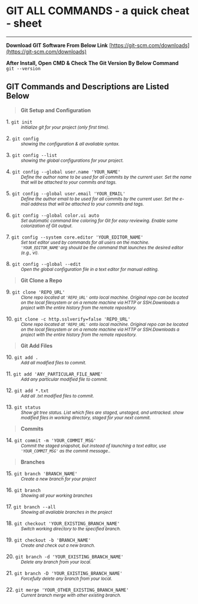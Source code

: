 # GIT ALL COMMANDS - a quick cheat - sheet
---
**Download GIT Software From Below Link**
[https://git-scm.com/downloads](https://git-scm.com/downloads)

**After Install, Open CMD & Check The Git Version By Below Command**  
`git --version`
## GIT Commands and Descriptions are Listed Below

> **Git Setup and Configuration**

<dl>
  <dt>1. <code>git init</span></code></dt>
  <dd><small><i>initialize git for your project (only first time).</i></small></dd>
</dl>

<dl>
  <dt>2. <code>git config</span></code></dt>
  <dd><small><i>showing the configuration & all avaliable syntax.</i></small></dd>
</dl>

<dl>
  <dt>3. <code>git config --list</span></code></dt>
  <dd><small><i>showing the global configurations for your project.</i></small></dd>
</dl>

<dl>
  <dt>4. <code>git config --global user.name 'YOUR_NAME'</span></code></dt>
  <dd><small><i>Define the author name to be used for all commits by the current user. Set the name that will be attached to your commits and tags.</i></small></dd>
</dl>

<dl>
  <dt>5. <code>git config --global user.email 'YOUR_EMAIL'</span></code></dt>
  <dd><small><i>Define the author email to be used for all commits by the current user. Set the e-mail address that will be attached to your commits and tags.</i></small></dd>
</dl>

<dl>
  <dt>6. <code>git config --global color.ui auto</span></code></dt>
  <dd><small><i>Set automatic command line coloring for Git for easy reviewing. Enable some colorization of Git output.</i></small></dd>
</dl>

<dl>
  <dt>7. <code>git config --system core.editor 'YOUR_EDITOR_NAME'</span></code></dt>
  <dd><small><i>Set text editor used by commands for all users on the machine. <code>'YOUR_EDITOR_NAME'</code>arg should be the command that launches the desired editor (e.g., vi).</i></small></dd>
</dl>

<dl>
  <dt>8. <code>git config --global --edit</span></code></dt>
  <dd><small><i>Open the global configuration file in a text editor for manual editing.</i></small><dd>
</dl>

> **Git Clone a Repo**

<dl>
  <dt>9. <code>git clone 'REPO_URL'</span></code></dt>
  <dd><small><i>Clone repo located at <code>'REPO_URL'</code> onto local machine. Original repo can be
located on the local filesystem or on a remote machine via HTTP or SSH.Downloads a project with the entire history from the remote repository.</i></small><dd>
</dl>

<dl>
  <dt>10. <code>git clone -c http.sslverify=false 'REPO_URL'</span></code></dt>
  <dd><small><i>Clone repo located at <code>'REPO_URL'</code> onto local machine. Original repo can be
located on the local filesystem or on a remote machine via HTTP or SSH.Downloads a project with the entire history from the remote repository.</i></small><dd>
</dl>

> **Git Add Files**

<dl>
  <dt>10. <code>git add .</span></code></dt>
  <dd><small><i>Add all modified files to commit.</i></small><dd>
</dl>

<dl>
  <dt>11. <code>git add 'ANY_PARTICULAR_FILE_NAME'</span></code></dt>
  <dd><small><i>Add any particular modified file to commit.</i></small><dd>
</dl>

<dl>
  <dt>12. <code>git add *.txt</span></code></dt>
  <dd><small><i>Add all .txt modified files to commit.</i></small><dd>
</dl>

<dl>
  <dt>13. <code>git status</span></code></dt>
  <dd><small><i>Show git tree status. List which files are staged, unstaged, and untracked. show modified files in working directory, staged for your next commit.</i></small><dd>
</dl>

> **Commits**

<dl>
  <dt>14. <code>git commit -m 'YOUR_COMMIT_MSG'</span></code></dt>
  <dd><small><i>Commit the staged snapshot, but instead of launching
a text editor, use <code>'YOUR_COMMIT_MSG'</code> as the commit message..</i></small><dd>
</dl>

> **Branches**

<dl>
  <dt>15. <code>git branch 'BRANCH_NAME'</span></code></dt>
  <dd><small><i>Create a new branch for your project</i></small><dd>
</dl>

<dl>
  <dt>16. <code>git branch</span></code></dt>
  <dd><small><i>Showing all your working branches</i></small><dd>
</dl>

<dl>
  <dt>17. <code>git branch --all</span></code></dt>
  <dd><small><i>Showing all avaliable branches in the project</i></small><dd>
</dl>

<dl>
  <dt>18. <code>git checkout 'YOUR_EXISTING_BRANCH_NAME'</span></code></dt>
  <dd><small><i>Switch working directory to the specified branch.</i></small><dd>
</dl>

<dl>
  <dt>19. <code>git checkout -b 'BRANCH_NAME'</span></code></dt>
  <dd><small><i>Create and check out a new branch.</i></small><dd>
</dl>

<dl>
  <dt>20. <code>git branch -d 'YOUR_EXISTING_BRANCH_NAME'</span></code></dt>
  <dd><small><i>Delete any branch from your local.</i></small><dd>
</dl>

<dl>
  <dt>21. <code>git branch -D 'YOUR_EXISTING_BRANCH_NAME'</span></code></dt>
  <dd><small><i>Forcefully delete any branch from your local.</i></small><dd>
</dl>

<dl>
  <dt>22. <code>git merge 'YOUR_OTHER_EXISTING_BRANCH_NAME'</span></code></dt>
  <dd><small><i>Current branch merge with other existing branch.</i></small><dd>
</dl>

